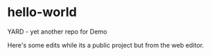 # hello-world
YARD - yet another repo for Demo

Here's some edits while its a public project but from the web editor.


